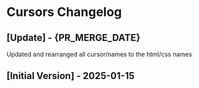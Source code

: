 # Cursors Changelog

## [Update] - {PR_MERGE_DATE}

Updated and rearranged all cursor/names to the html/css names

## [Initial Version] - 2025-01-15